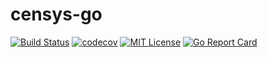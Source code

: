 # censys-go
[![Build Status](https://api.travis-ci.org/oucema001/censys-go.svg?branch=master)](https://travis-ci.org/oucema001/censys-go)
[![codecov](https://codecov.io/gh/oucema001/censys-go/branch/master/graph/badge.svg)](https://codecov.io/gh/oucema001/censys-go)
[![MIT License](https://img.shields.io/badge/license-MIT-blue.svg?style=flat)](LICENSE)
[![Go Report Card](https://goreportcard.com/badge/github.com/oucema001/censys-go)](https://goreportcard.com/report/github.com/oucema001/censys-go)

